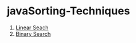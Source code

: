 # javaSorting-Techniques
1. [Linear Seach](https://github.com/ManojPennada/javaSorting-Techniques/blob/d4b12cdf5d4cae377788af2eebbcb5a1d78a9200/binarySearch.java)
2. [Binary Search](https://github.com/ManojPennada/javaSorting-Techniques/blob/d4b12cdf5d4cae377788af2eebbcb5a1d78a9200/binarySearch.java)
